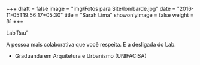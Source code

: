 +++
draft = false
image = "img/Fotos para Site/lombarde.jpg"
date = "2016-11-05T19:56:17+05:30"
title = "Sarah Lima"
showonlyimage = false
weight = 81
+++

<!--more-->
Lab’Rau’

A pessoa mais colaborativa que você respeita. É a desligada do Lab.

* Graduanda em Arquitetura e Urbanismo (UNIFACISA)
